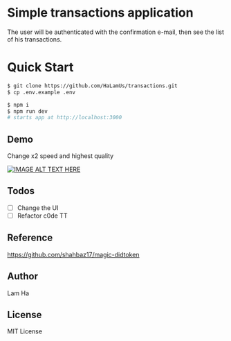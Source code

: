 # Simple transactions application

The user will be authenticated with the confirmation e-mail, then see the list of his transactions.

# Quick Start 

```bash
$ git clone https://github.com/HaLamUs/transactions.git
$ cp .env.example .env

$ npm i
$ npm run dev
# starts app at http://localhost:3000
```

## Demo
Change x2 speed and highest quality   

[![IMAGE ALT TEXT HERE](https://img.youtube.com/vi/RAwLN0MSzj0/0.jpg)](https://www.youtube.com/watch?v=RAwLN0MSzj0)


## Todos
- [ ] Change the UI
- [ ] Refactor c0de TT

## Reference
https://github.com/shahbaz17/magic-didtoken

## Author 
Lam Ha 

## License

MIT License
